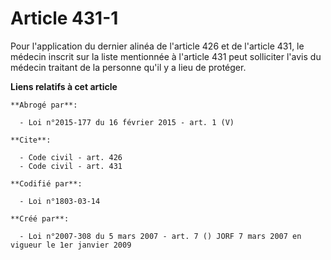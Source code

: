 # Article 431-1

Pour l'application du dernier alinéa de l'article 426 et de l'article 431, le médecin inscrit sur la liste mentionnée à
l'article 431 peut solliciter l'avis du médecin traitant de la personne qu'il y a lieu de protéger.

**Liens relatifs à cet article**

	**Abrogé par**:

	  - Loi n°2015-177 du 16 février 2015 - art. 1 (V)

	**Cite**:

	  - Code civil - art. 426
	  - Code civil - art. 431

	**Codifié par**:

	  - Loi n°1803-03-14

	**Créé par**:

	  - Loi n°2007-308 du 5 mars 2007 - art. 7 () JORF 7 mars 2007 en vigueur le 1er janvier 2009
